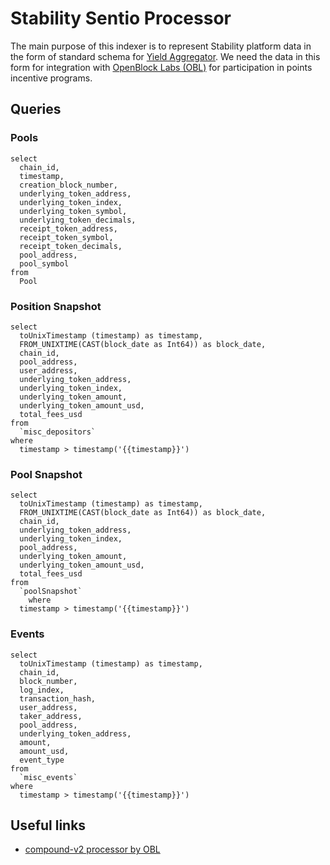 # Stability Sentio Processor

The main purpose of this indexer is to represent Stability platform data in the form of standard schema for [Yield Aggregator](https://github.com/delta-hq/schemas/blob/main/schemas/yield-aggregator/SCHEMA.md).
We need the data in this form for integration with [OpenBlock Labs (OBL)](https://www.openblocklabs.com/) for participation in points incentive programs.

## Queries

### Pools

```
select
  chain_id,
  timestamp,
  creation_block_number,
  underlying_token_address,
  underlying_token_index,
  underlying_token_symbol,
  underlying_token_decimals,
  receipt_token_address,
  receipt_token_symbol,
  receipt_token_decimals,
  pool_address,
  pool_symbol
from
  Pool
```

### Position Snapshot

```
select
  toUnixTimestamp (timestamp) as timestamp,
  FROM_UNIXTIME(CAST(block_date as Int64)) as block_date,
  chain_id,
  pool_address,
  user_address,
  underlying_token_address,
  underlying_token_index,
  underlying_token_amount,
  underlying_token_amount_usd,
  total_fees_usd
from
  `misc_depositors`
where
  timestamp > timestamp('{{timestamp}}')
```

### Pool Snapshot

```
select
  toUnixTimestamp (timestamp) as timestamp,
  FROM_UNIXTIME(CAST(block_date as Int64)) as block_date,
  chain_id,
  underlying_token_address,
  underlying_token_index,
  pool_address,
  underlying_token_amount,
  underlying_token_amount_usd,
  total_fees_usd
from
  `poolSnapshot`
    where
  timestamp > timestamp('{{timestamp}}')
```

### Events

```
select
  toUnixTimestamp (timestamp) as timestamp,
  chain_id,
  block_number,
  log_index,
  transaction_hash,
  user_address,
  taker_address,
  pool_address,
  underlying_token_address,
  amount,
  amount_usd,
  event_type
from
  `misc_events`
where
  timestamp > timestamp('{{timestamp}}')
```

## Useful links 

* [compound-v2 processor by OBL](https://github.com/delta-hq/sentio-processors/blob/main/processors/compound-v2-ethereum/src/processor.ts)
